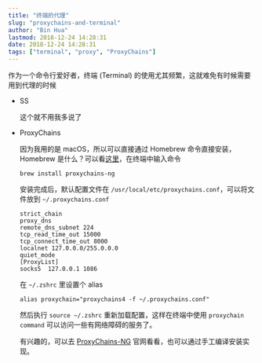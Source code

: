 ```yaml
---
title: "终端的代理"
slug: "proxychains-and-terminal"
author: "Bin Hua"
lastmod: 2018-12-24 14:28:31
date: 2018-12-24 14:28:31
tags: ["terminal", "proxy", "ProxyChains"]
---
```


作为一个命令行爱好者，终端 (Terminal) 的使用尤其频繁，这就难免有时候需要用到代理的时候

- SS

  这个就不用我多说了

- ProxyChains

  因为我用的是 macOS，所以可以直接通过 Homebrew 命令直接安装，Homebrew 是什么？可以看[这里](https://brew.sh/)，在终端中输入命令
  
  ```
  brew install proxychains-ng
  ```
  
  安装完成后，默认配置文件在 `/usr/local/etc/proxychains.conf`，可以将文件放到 `~/.proxychains.conf`
  
  ```
  strict_chain
  proxy_dns
  remote_dns_subnet 224
  tcp_read_time_out 15000
  tcp_connect_time_out 8000
  localnet 127.0.0.0/255.0.0.0
  quiet_mode
  [ProxyList]
  socks5  127.0.0.1 1086
  ```
  
  在 `~/.zshrc` 里设置个 alias
  
  ```
  alias proxychain="proxychains4 -f ~/.proxychains.conf"
  ```
  
  然后执行 `source ~/.zshrc` 重新加载配置，这样在终端中使用 `proxychain command` 可以访问一些有网络障碍的服务了。
  
  有兴趣的，可以去 [ProxyChains-NG](https://github.com/rofl0r/proxychains-ng.git) 官网看看，也可以通过手工编译安装实现。
  